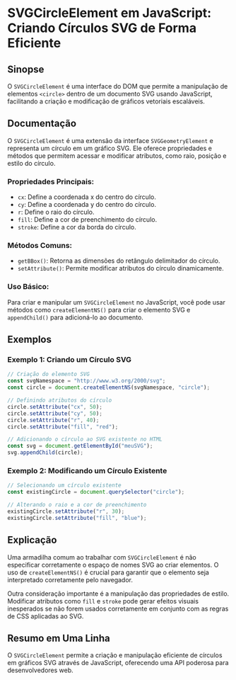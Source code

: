 <!--
Meta Description: # SVGCircleElement em JavaScript: Criando Círculos SVG de Forma Eficiente ## Sinopse O `SVGCircleElement` é uma interface do DOM que permite a manipul...
Meta Keywords: círculo, svg, circle, setattribute, svgcircleelement
-->

# SVGCircleElement em JavaScript: Criando Círculos SVG de Forma Eficiente

## Sinopse
O `SVGCircleElement` é uma interface do DOM que permite a manipulação de elementos `<circle>` dentro de um documento SVG usando JavaScript, facilitando a criação e modificação de gráficos vetoriais escaláveis.

## Documentação
O `SVGCircleElement` é uma extensão da interface `SVGGeometryElement` e representa um círculo em um gráfico SVG. Ele oferece propriedades e métodos que permitem acessar e modificar atributos, como raio, posição e estilo do círculo.

### Propriedades Principais:
- `cx`: Define a coordenada x do centro do círculo.
- `cy`: Define a coordenada y do centro do círculo.
- `r`: Define o raio do círculo.
- `fill`: Define a cor de preenchimento do círculo.
- `stroke`: Define a cor da borda do círculo.

### Métodos Comuns:
- `getBBox()`: Retorna as dimensões do retângulo delimitador do círculo.
- `setAttribute()`: Permite modificar atributos do círculo dinamicamente.

### Uso Básico:
Para criar e manipular um `SVGCircleElement` no JavaScript, você pode usar métodos como `createElementNS()` para criar o elemento SVG e `appendChild()` para adicioná-lo ao documento.

## Exemplos

### Exemplo 1: Criando um Círculo SVG
```javascript
// Criação do elemento SVG
const svgNamespace = "http://www.w3.org/2000/svg";
const circle = document.createElementNS(svgNamespace, "circle");

// Definindo atributos do círculo
circle.setAttribute("cx", 50);
circle.setAttribute("cy", 50);
circle.setAttribute("r", 40);
circle.setAttribute("fill", "red");

// Adicionando o círculo ao SVG existente no HTML
const svg = document.getElementById("meuSVG");
svg.appendChild(circle);
```

### Exemplo 2: Modificando um Círculo Existente
```javascript
// Selecionando um círculo existente
const existingCircle = document.querySelector("circle");

// Alterando o raio e a cor de preenchimento
existingCircle.setAttribute("r", 30);
existingCircle.setAttribute("fill", "blue");
```

## Explicação
Uma armadilha comum ao trabalhar com `SVGCircleElement` é não especificar corretamente o espaço de nomes SVG ao criar elementos. O uso de `createElementNS()` é crucial para garantir que o elemento seja interpretado corretamente pelo navegador.

Outra consideração importante é a manipulação das propriedades de estilo. Modificar atributos como `fill` e `stroke` pode gerar efeitos visuais inesperados se não forem usados corretamente em conjunto com as regras de CSS aplicadas ao SVG.

## Resumo em Uma Linha
O `SVGCircleElement` permite a criação e manipulação eficiente de círculos em gráficos SVG através de JavaScript, oferecendo uma API poderosa para desenvolvedores web.